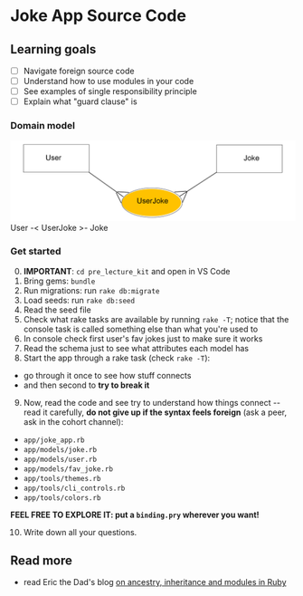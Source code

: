 # Joke App Source Code

## Learning goals
* [ ] Navigate foreign source code
* [ ] Understand how to use modules in your code
* [ ] See examples of single responsibility principle
* [ ] Explain what "guard clause" is

### Domain model
![](jokeApp.png)
User -< UserJoke >- Joke

### Get started
0. **IMPORTANT**: `cd pre_lecture_kit` and open in VS Code
1. Bring gems: `bundle`
2. Run migrations: run `rake db:migrate`
3. Load seeds: run `rake db:seed`
4. Read the seed file
5. Check what rake tasks are available by running `rake -T`; notice that the console task is called something else than what you're used to
6. In console check first user's fav jokes just to make sure it works
7. Read the schema just to see what attributes each model has
8. Start the app through a rake task (check `rake -T`): 
- go through it once to see how stuff connects 
- and then second to **try to break it**
9. Now, read the code and see try to understand how things connect -- read it carefully, **do not give up if the syntax feels foreign** (ask a peer, ask in the cohort channel):
- `app/joke_app.rb`
- `app/models/joke.rb`
- `app/models/user.rb`
- `app/models/fav_joke.rb`
- `app/tools/themes.rb`
- `app/tools/cli_controls.rb`
- `app/tools/colors.rb`

**FEEL FREE TO EXPLORE IT: put a `binding.pry` wherever you want!**

10. Write down all your questions.

## Read more
- read Eric the Dad's blog [on ancestry, inheritance and modules in Ruby](https://medium.com/@hyeokjungkim/ruby-ancestry-d7f5d808e7d7)